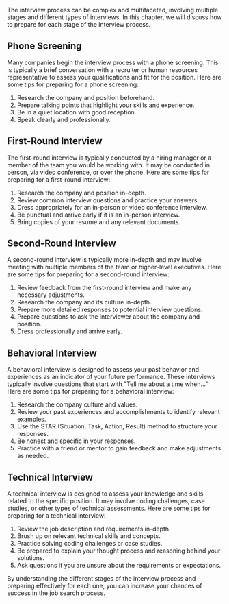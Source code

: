 
The interview process can be complex and multifaceted, involving multiple stages and different types of interviews. In this chapter, we will discuss how to prepare for each stage of the interview process.

Phone Screening
---------------

Many companies begin the interview process with a phone screening. This is typically a brief conversation with a recruiter or human resources representative to assess your qualifications and fit for the position. Here are some tips for preparing for a phone screening:

1. Research the company and position beforehand.
2. Prepare talking points that highlight your skills and experience.
3. Be in a quiet location with good reception.
4. Speak clearly and professionally.

First-Round Interview
---------------------

The first-round interview is typically conducted by a hiring manager or a member of the team you would be working with. It may be conducted in person, via video conference, or over the phone. Here are some tips for preparing for a first-round interview:

1. Research the company and position in-depth.
2. Review common interview questions and practice your answers.
3. Dress appropriately for an in-person or video conference interview.
4. Be punctual and arrive early if it is an in-person interview.
5. Bring copies of your resume and any relevant documents.

Second-Round Interview
----------------------

A second-round interview is typically more in-depth and may involve meeting with multiple members of the team or higher-level executives. Here are some tips for preparing for a second-round interview:

1. Review feedback from the first-round interview and make any necessary adjustments.
2. Research the company and its culture in-depth.
3. Prepare more detailed responses to potential interview questions.
4. Prepare questions to ask the interviewer about the company and position.
5. Dress professionally and arrive early.

Behavioral Interview
--------------------

A behavioral interview is designed to assess your past behavior and experiences as an indicator of your future performance. These interviews typically involve questions that start with "Tell me about a time when..." Here are some tips for preparing for a behavioral interview:

1. Research the company culture and values.
2. Review your past experiences and accomplishments to identify relevant examples.
3. Use the STAR (Situation, Task, Action, Result) method to structure your responses.
4. Be honest and specific in your responses.
5. Practice with a friend or mentor to gain feedback and make adjustments as needed.

Technical Interview
-------------------

A technical interview is designed to assess your knowledge and skills related to the specific position. It may involve coding challenges, case studies, or other types of technical assessments. Here are some tips for preparing for a technical interview:

1. Review the job description and requirements in-depth.
2. Brush up on relevant technical skills and concepts.
3. Practice solving coding challenges or case studies.
4. Be prepared to explain your thought process and reasoning behind your solutions.
5. Ask questions if you are unsure about the requirements or expectations.

By understanding the different stages of the interview process and preparing effectively for each one, you can increase your chances of success in the job search process.
